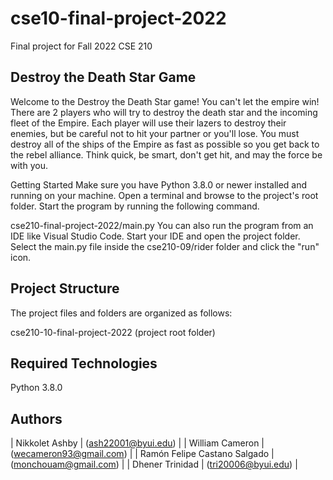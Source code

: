 # cse10-final-project-2022
Final project for Fall 2022 CSE 210

## Destroy the Death Star Game

Welcome to the Destroy the Death Star game! You can't let the empire win! There are 2 players who will try to destroy the death star and the incoming fleet of the Empire. Each player will use their lazers to destroy their enemies, but be careful not to hit your partner or you'll lose. You must destroy all of the ships of the Empire as fast as possible so you get back to the rebel alliance. Think quick, be smart, don't get hit, and may the force be with you.

Getting Started Make sure you have Python 3.8.0 or newer installed and running on your machine. Open a terminal and browse to the project's root folder. Start the program by running the following command.

cse210-final-project-2022/main.py You can also run the program from an IDE like Visual Studio Code. Start your IDE and open the project folder. Select the main.py file inside the cse210-09/rider folder and click the "run" icon.

## Project Structure 

The project files and folders are organized as follows:

cse210-10-final-project-2022 (project root folder)

## Required Technologies

Python 3.8.0

## Authors

| Nikkolet Ashby | (ash22001@byui.edu) |
| William Cameron | (wecameron93@gmail.com) |
| Ramón Felipe Castano Salgado | (monchouam@gmail.com) |
| Dhener Trinidad | (tri20006@byui.edu) | 
